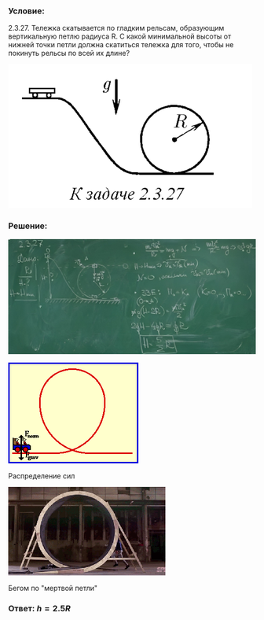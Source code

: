 ###  Условие: 

$2.3.27.$ Тележка скатывается по гладким рельсам, образующим вертикальную петлю радиуса R. С какой минимальной высоты от нижней точки петли должна скатиться тележка для того, чтобы не покинуть рельсы по всей их длине? 

![|497x293, 67%](../../img/2.3.27/statement.png) 

###  Решение: 

![|1097x512, 67%](../../img/2.3.27/sol.png) 

![|265x205, 67%](../../img/2.3.27/forces.gif)  


Распределение сил 

![|320x180, 67%](../../img/2.3.27/representation.gif)  


Бегом по "мертвой петли" 

###  Ответ: $h = 2.5R$ 

### 
